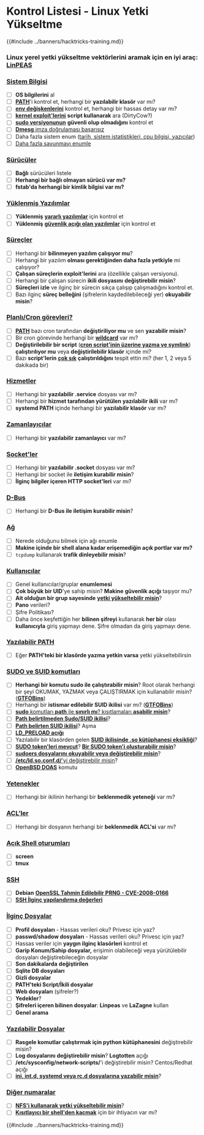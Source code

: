 # Kontrol Listesi - Linux Yetki Yükseltme

{{#include ../banners/hacktricks-training.md}}

### **Linux yerel yetki yükseltme vektörlerini aramak için en iyi araç:** [**LinPEAS**](https://github.com/carlospolop/privilege-escalation-awesome-scripts-suite/tree/master/linPEAS)

### [Sistem Bilgisi](privilege-escalation/#system-information)

- [ ] **OS bilgilerini** al
- [ ] [**PATH**](privilege-escalation/#path)'i kontrol et, herhangi bir **yazılabilir klasör** var mı?
- [ ] [**env değişkenlerini**](privilege-escalation/#env-info) kontrol et, herhangi bir hassas detay var mı?
- [ ] [**kernel exploit'lerini**](privilege-escalation/#kernel-exploits) **script kullanarak** ara (DirtyCow?)
- [ ] [**sudo versiyonunun**](privilege-escalation/#sudo-version) **güvenli olup olmadığını** kontrol et
- [ ] [**Dmesg** imza doğrulaması başarısız](privilege-escalation/#dmesg-signature-verification-failed)
- [ ] Daha fazla sistem enum ([tarih, sistem istatistikleri, cpu bilgisi, yazıcılar](privilege-escalation/#more-system-enumeration))
- [ ] [Daha fazla savunmayı enumle](privilege-escalation/#enumerate-possible-defenses)

### [Sürücüler](privilege-escalation/#drives)

- [ ] **Bağlı** sürücüleri listele
- [ ] **Herhangi bir bağlı olmayan sürücü var mı?**
- [ ] **fstab'da herhangi bir kimlik bilgisi var mı?**

### [**Yüklenmiş Yazılımlar**](privilege-escalation/#installed-software)

- [ ] **Yüklenmiş** [**yararlı yazılımlar**](privilege-escalation/#useful-software) için kontrol et
- [ ] **Yüklenmiş** [**güvenlik açığı olan yazılımlar**](privilege-escalation/#vulnerable-software-installed) için kontrol et

### [Süreçler](privilege-escalation/#processes)

- [ ] Herhangi bir **bilinmeyen yazılım çalışıyor mu**?
- [ ] Herhangi bir yazılım **olması gerektiğinden daha fazla yetkiyle** mi çalışıyor?
- [ ] **Çalışan süreçlerin exploit'lerini** ara (özellikle çalışan versiyonu).
- [ ] Herhangi bir çalışan sürecin **ikili dosyasını** **değiştirebilir misin**?
- [ ] **Süreçleri izle** ve ilginç bir sürecin sıkça çalışıp çalışmadığını kontrol et.
- [ ] Bazı ilginç **süreç belleğini** (şifrelerin kaydedilebileceği yer) **okuyabilir misin**?

### [Planlı/Cron görevleri?](privilege-escalation/#scheduled-jobs)

- [ ] [**PATH**](privilege-escalation/#cron-path) bazı cron tarafından **değiştiriliyor mu** ve sen **yazabilir misin**?
- [ ] Bir cron görevinde herhangi bir [**wildcard**](privilege-escalation/#cron-using-a-script-with-a-wildcard-wildcard-injection) var mı?
- [ ] **Değiştirilebilir bir script** ([**cron script'inin üzerine yazma ve symlink**](privilege-escalation/#cron-script-overwriting-and-symlink)) **çalıştırılıyor mu** veya **değiştirilebilir klasör** içinde mi?
- [ ] Bazı **script'lerin** [**çok sık**](privilege-escalation/#frequent-cron-jobs) **çalıştırıldığını** tespit ettin mi? (her 1, 2 veya 5 dakikada bir)

### [Hizmetler](privilege-escalation/#services)

- [ ] Herhangi bir **yazılabilir .service** dosyası var mı?
- [ ] Herhangi bir **hizmet tarafından yürütülen yazılabilir ikili** var mı?
- [ ] **systemd PATH** içinde herhangi bir **yazılabilir klasör** var mı?

### [Zamanlayıcılar](privilege-escalation/#timers)

- [ ] Herhangi bir **yazılabilir zamanlayıcı** var mı?

### [Socket'ler](privilege-escalation/#sockets)

- [ ] Herhangi bir **yazılabilir .socket** dosyası var mı?
- [ ] Herhangi bir socket ile **iletişim kurabilir misin**?
- [ ] **İlginç bilgiler içeren HTTP socket'leri** var mı?

### [D-Bus](privilege-escalation/#d-bus)

- [ ] Herhangi bir **D-Bus ile iletişim kurabilir misin**?

### [Ağ](privilege-escalation/#network)

- [ ] Nerede olduğunu bilmek için ağı enumle
- [ ] **Makine içinde bir shell alana kadar erişemediğin açık portlar var mı?**
- [ ] `tcpdump` kullanarak **trafik dinleyebilir misin**?

### [Kullanıcılar](privilege-escalation/#users)

- [ ] Genel kullanıcılar/gruplar **enumlemesi**
- [ ] **Çok büyük bir UID**'ye sahip misin? **Makine** **güvenlik açığı** taşıyor mu?
- [ ] **Ait olduğun bir grup sayesinde** [**yetki yükseltebilir misin**](privilege-escalation/interesting-groups-linux-pe/)?
- [ ] **Pano** verileri?
- [ ] Şifre Politikası?
- [ ] Daha önce keşfettiğin her **bilinen şifreyi** kullanarak **her bir** olası **kullanıcıyla** giriş yapmayı dene. Şifre olmadan da giriş yapmayı dene.

### [Yazılabilir PATH](privilege-escalation/#writable-path-abuses)

- [ ] Eğer **PATH'teki bir klasörde yazma yetkin varsa** yetki yükseltebilirsin

### [SUDO ve SUID komutları](privilege-escalation/#sudo-and-suid)

- [ ] **Herhangi bir komutu sudo ile çalıştırabilir misin**? Root olarak herhangi bir şeyi OKUMAK, YAZMAK veya ÇALIŞTIRMAK için kullanabilir misin? ([**GTFOBins**](https://gtfobins.github.io))
- [ ] Herhangi bir **istismar edilebilir SUID ikilisi** var mı? ([**GTFOBins**](https://gtfobins.github.io))
- [ ] [**sudo** komutları **path** ile **sınırlı mı**? kısıtlamaları **aşabilir misin**](privilege-escalation/#sudo-execution-bypassing-paths)?
- [ ] [**Path belirtilmeden Sudo/SUID ikilisi**](privilege-escalation/#sudo-command-suid-binary-without-command-path)?
- [ ] [**Path belirten SUID ikilisi**](privilege-escalation/#suid-binary-with-command-path)? Aşma
- [ ] [**LD_PRELOAD açığı**](privilege-escalation/#ld_preload)
- [ ] Yazılabilir bir klasörden gelen [**SUID ikilisinde .so kütüphanesi eksikliği**](privilege-escalation/#suid-binary-so-injection)?
- [ ] [**SUDO token'leri mevcut**](privilege-escalation/#reusing-sudo-tokens)? [**Bir SUDO token'i oluşturabilir misin**](privilege-escalation/#var-run-sudo-ts-less-than-username-greater-than)?
- [ ] [**sudoers dosyalarını okuyabilir veya değiştirebilir misin**](privilege-escalation/#etc-sudoers-etc-sudoers-d)?
- [ ] [**/etc/ld.so.conf.d/**'yi değiştirebilir misin](privilege-escalation/#etc-ld-so-conf-d)?
- [ ] [**OpenBSD DOAS**](privilege-escalation/#doas) komutu

### [Yetenekler](privilege-escalation/#capabilities)

- [ ] Herhangi bir ikilinin herhangi bir **beklenmedik yeteneği** var mı?

### [ACL'ler](privilege-escalation/#acls)

- [ ] Herhangi bir dosyanın herhangi bir **beklenmedik ACL'si** var mı?

### [Açık Shell oturumları](privilege-escalation/#open-shell-sessions)

- [ ] **screen**
- [ ] **tmux**

### [SSH](privilege-escalation/#ssh)

- [ ] **Debian** [**OpenSSL Tahmin Edilebilir PRNG - CVE-2008-0166**](privilege-escalation/#debian-openssl-predictable-prng-cve-2008-0166)
- [ ] [**SSH İlginç yapılandırma değerleri**](privilege-escalation/#ssh-interesting-configuration-values)

### [İlginç Dosyalar](privilege-escalation/#interesting-files)

- [ ] **Profil dosyaları** - Hassas verileri oku? Privesc için yaz?
- [ ] **passwd/shadow dosyaları** - Hassas verileri oku? Privesc için yaz?
- [ ] Hassas veriler için **yaygın ilginç klasörleri** kontrol et
- [ ] **Garip Konum/Sahip dosyalar,** erişimin olabileceği veya yürütülebilir dosyaları değiştirebileceğin dosyalar
- [ ] **Son dakikalarda** **değiştirilen**
- [ ] **Sqlite DB dosyaları**
- [ ] **Gizli dosyalar**
- [ ] **PATH'teki Script/İkili dosyalar**
- [ ] **Web dosyaları** (şifreler?)
- [ ] **Yedekler**?
- [ ] **Şifreleri içeren bilinen dosyalar**: **Linpeas** ve **LaZagne** kullan
- [ ] **Genel arama**

### [**Yazılabilir Dosyalar**](privilege-escalation/#writable-files)

- [ ] **Rasgele komutlar çalıştırmak için python kütüphanesini** değiştirebilir misin?
- [ ] **Log dosyalarını değiştirebilir misin**? **Logtotten** açığı
- [ ] **/etc/sysconfig/network-scripts/**'i değiştirebilir misin? Centos/Redhat açığı
- [ ] [**ini, int.d, systemd veya rc.d dosyalarına yazabilir misin**](privilege-escalation/#init-init-d-systemd-and-rc-d)?

### [**Diğer numaralar**](privilege-escalation/#other-tricks)

- [ ] [**NFS'i kullanarak yetki yükseltebilir misin**](privilege-escalation/#nfs-privilege-escalation)?
- [ ] [**Kısıtlayıcı bir shell'den kaçmak**](privilege-escalation/#escaping-from-restricted-shells) için bir ihtiyacın var mı?

{{#include ../banners/hacktricks-training.md}}
